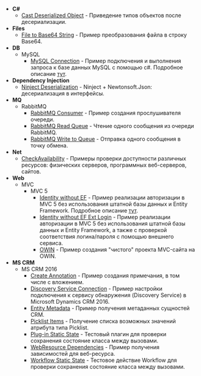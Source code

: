 * **C#**
  * [Cast Deserialized Object](https://github.com/ZooY/PZone.Samples/tree/master/CSharp/Cast%20Deserialized%20Object) - Приведение типов объектов после десериализации.
* **Files**
  * [File to Base64 String](https://github.com/ZooY/PZone.Samples/tree/master/Files/File%20to%20Base64%20String) - Пример преобразования файла в строку Base64.
* **DB**
  * MySQL
    * [MySQL Connection](https://github.com/ZooY/PZone.Samples/tree/master/MySQL%20Connection) - Пример подключения и выполнения запроса к базе данных MySQL с помощью c#. Подробное описание [тут](http://www.pzone.ru/develop/databases/use-mysql/).
* **Dependency Injection**	
  * [Ninject Deserialization](https://github.com/ZooY/PZone.Samples/tree/master/DI/Ninject%20Deserialization) - Ninject + Newtonsoft.Json: десериализация в интерфейсы.
* **MQ**	
  * RabbitMQ
    * [RabbitMQ Consumer](https://github.com/ZooY/PZone.Samples/tree/master/MQ/RabbitMQ/RabbitMQ%20Consumer) - Пример создания прослушивателя очереди.
    * [RabbitMQ Read Queue](https://github.com/ZooY/PZone.Samples/tree/master/MQ/RabbitMQ/RabbitMQ%20Read%20Queue) - Чтение одного сообщения из очереди RabbitMQ.
    * [RabbitMQ Write to Queue](https://github.com/ZooY/PZone.Samples/tree/master/MQ/RabbitMQ/RabbitMQ%20Write%20to%20Queue) - Отправка одного сообщения в точку обмена.
* **Net**
  * [CheckAvailability](https://github.com/ZooY/PZone.Samples/tree/master/Net/CheckAvailability) - Примеры проверки доступности различных ресурсов: физических серверов, программных веб-серверов, сайтов.
* **Web**
  * MVC
    * MVC 5
      * [Identity without EF](https://github.com/ZooY/PZone.Samples/tree/master/Web/MVC/MVC%205/Identity%20without%20EF) - Пример реализации авторизации в MVC 5 без использования штатной базы данных и Entity Framework. Подробное описание [тут](http://www.pzone.ru/web/asp-net/mvc5-identity-without-ef/).
      * [Identity without EF Ext Login](https://github.com/ZooY/PZone.Samples/tree/master/Web/MVC/MVC%205/Identity%20without%20EF%20Ext%20Login) - Пример реализации авторизации в MVC 5 без использования штатной базы данных и Entity Framework, а также с проверкой соответствия логина/пароля с помощью внешнего сервиса.
      * [OWIN](https://github.com/ZooY/PZone.Samples/tree/master/Web/MVC/MVC%205/OWIN) - Пример создания "чистого" проекта MVC-сайта на OWIN.
* **MS CRM** 
  * MS CRM 2016 
    * [Create Annotation](https://github.com/ZooY/PZone.Samples/tree/master/MS%20CRM/MS%20CRM%202016/Create%20Annotation) - Пример создания примечания, в том числе с вложением.
    * [Discovery Service Connection](https://github.com/ZooY/PZone.Samples/tree/master/MS%20CRM/MS%20CRM%202016/Discovery%20Service%20Connection) - Пример настройки подключения к сервису обнаружения (Discovery Service) в Microsoft Dynamics CRM 2016.
    * [Entity Metadata](https://github.com/ZooY/PZone.Samples/tree/master/MS%20CRM/MS%20CRM%202016/Entity%20Metadata) - Пример получения метаданных сущностей CRM.
    * [Picklist Items](https://github.com/ZooY/PZone.Samples/tree/master/MS%20CRM/MS%20CRM%202016/Picklist%20Items) - Получение списка возможных значений атрибута типа Picklist.
    * [Plug-in Static State](https://github.com/ZooY/PZone.Samples/tree/master/MS%20CRM/MS%20CRM%202016) - Тестовый плагин для проверки сохранения состояние класса между вызовами.
    * [WebResource Dependencies](https://github.com/ZooY/PZone.Samples/tree/master/MS%20CRM/MS%20CRM%202016/WebResource%20Dependencies) - Пример получения зависимостей для веб-ресурса.
    * [Workflow Static State](https://github.com/ZooY/PZone.Samples/tree/master/MS%20CRM/MS%20CRM%202016/Workflow%20Static%20State) - Тестовое действие Workflow для проверки сохранения состояние класса между вызовами.
